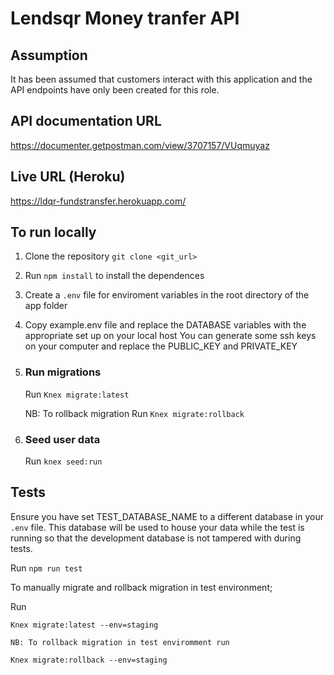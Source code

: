 # Lendsqr Money tranfer API

## Assumption

It has been assumed that customers interact with this application and the API endpoints have only been created for this role.

## API documentation URL

https://documenter.getpostman.com/view/3707157/VUqmuyaz

## Live URL (Heroku)
https://ldqr-fundstransfer.herokuapp.com/

## To run locally

1. Clone the repository
    ```git clone <git_url>```

2. Run
    ```npm install``` to install the dependences

3. Create a ```.env``` file for enviroment variables in the root directory of the app folder

4. Copy example.env file and replace the DATABASE variables with the appropriate set up on your local host
    You can generate some ssh keys on your computer and replace the PUBLIC_KEY and PRIVATE_KEY

5.  ###  Run migrations
    Run ```Knex migrate:latest```

    NB: To rollback migration Run ```Knex migrate:rollback```

6.  ### Seed user data
    Run ```knex seed:run```

## Tests

Ensure you have set TEST_DATABASE_NAME to a different database in your ```.env``` file. This database will be used to house your data while the test is running so that the development database is not tampered with during tests.

Run ```npm run test```

To manually migrate and rollback migration in test environment;

Run 

```Knex migrate:latest --env=staging```


    NB: To rollback migration in test enviromment run 
    
```Knex migrate:rollback --env=staging```